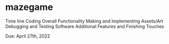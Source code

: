 # mazegame

Time line
Coding Overall Functionality
Making and Implementing Assets/Art
Debugging and Testing Software
Additional Features and Finishing Touches

Due: April 27th, 2022
